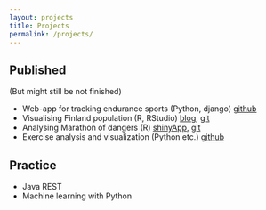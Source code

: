 ```yaml
---
layout: projects
title: Projects
permalink: /projects/
---
```

## Published 
(But might still be not finished)

- Web-app for tracking endurance sports (Python, django) [github](https://github.com/tkettu/rokego)
- Visualising Finland population (R, RStudio) [blog](https://teroki.wordpress.com/2017/01/26/suomen-vaeston-jakautumisen-visualisointia/), [git](https://github.com/tkettu/suomiVisualization)
- Analysing Marathon of dangers (R) [shinyApp](https://teroki.shinyapps.io/runners/), [git](https://github.com/tkettu/shinyRunners)
- Exercise analysis and visualization (Python etc.) [github](https://github.com/tkettu/exercise-analysis)

## Practice
- Java REST
- Machine learning with Python
